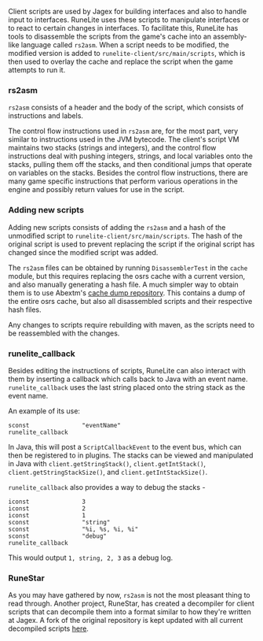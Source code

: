 Client scripts are used by Jagex for building interfaces and also to handle input to interfaces. RuneLite uses these scripts to manipulate interfaces or to react to certain changes in interfaces. To facilitate this, RuneLite has tools to disassemble the scripts from the game's cache into an assembly-like language called `rs2asm`. When a script needs to be modified, the modified version is added to `runelite-client/src/main/scripts`, which is then used to overlay the cache and replace the script when the game attempts to run it. 

### rs2asm

`rs2asm` consists of a header and the body of the script, which consists of instructions and labels. 

The control flow instructions used in `rs2asm` are, for the most part, very similar to instructions used in the JVM bytecode. The client's script VM maintains two stacks (strings and integers), and the control flow instructions deal with pushing integers, strings, and local variables onto the stacks, pulling them off the stacks, and then conditional jumps that operate on variables on the stacks. Besides the control flow instructions, there are many game specific instructions that perform various operations in the engine and possibly return values for use in the script.

### Adding new scripts

Adding new scripts consists of adding the `rs2asm` and a hash of the unmodified script to `runelite-client/src/main/scripts`. The hash of the original script is used to prevent replacing the script if the original script has changed since the modified script was added. 

The `rs2asm` files can be obtained by running `DisassemblerTest` in the `cache` module, but this requires replacing the osrs cache with a current version, and also manually generating a hash file. A much simpler way to obtain them is to use Abextm's [cache dump repository](https://github.com/Abextm/osrs-cache/releases). This contains a dump of the entire osrs cache, but also all disassembled scripts and their respective hash files. 

Any changes to scripts require rebuilding with maven, as the scripts need to be reassembled with the changes. 

### runelite_callback

Besides editing the instructions of scripts, RuneLite can also interact with them by inserting a callback which calls back to Java with an event name. `runelite_callback` uses the last string placed onto the string stack as the event name.

An example of its use:

```
sconst               "eventName"
runelite_callback
```

In Java, this will post a `ScriptCallbackEvent` to the event bus, which can then be registered to in plugins. The stacks can be viewed and manipulated in Java with `client.getStringStack()`, `client.getIntStack()`, `client.getStringStackSize()`, and `client.getIntStackSize()`.

`runelite_callback` also provides a way to debug the stacks -

```
iconst               3
iconst               2
iconst               1
sconst               "string"
sconst               "%i, %s, %i, %i"
sconst               "debug"
runelite_callback
```

This would output `1, string, 2, 3` as a debug log. 

### RuneStar

As you may have gathered by now, `rs2asm` is not the most pleasant thing to read through. Another project, RuneStar, has created a decompiler for client scripts that can decompile them into a format similar to how they're written at Jagex. A fork of the original repository is kept updated with all current decompiled scripts [here](https://github.com/Joshua-F/cs2-scripts).
